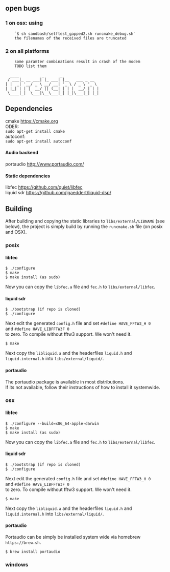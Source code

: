 ## open bugs
### 1  on osx: using 
        `$ sh sandbash/selftest_gapped2.sh runcmake_debug.sh` 
        the filenames of the received files are truncated
### 2 on all platforms
        some paramter combinations result in crash of the modem
        TODO list them
    
```
  ____          _       _                
 / ___|_ __ ___| |_ ___| |__   ___ _ __  
| |  _| '__/ _ \ __/ __| '_ \ / _ \ '_ \ 
| |_| | | |  __/ || (__| | | |  __/ | | |
 \____|_|  \___|\__\___|_| |_|\___|_| |_|
```
## Dependencies
cmake           https://cmake.org  
ODER:  
```sudo apt-get install cmake```  
autoconf:  
```sudo apt-get install autoconf```
#### Audio backend
portaudio       http://www.portaudio.com/
#### Static dependencies
libfec          https://github.com/quiet/libfec  
liquid sdr      https://github.com/jgaeddert/liquid-dsp/  

## Building
After building and copying the static libraries to `libs/external/LIBNAME` (see below), 
the project is simply build by running the `runcmake.sh` file (on posix and OSX).

### posix
#### libfec
```
$ ./configure  
$ make
$ make install (as sudo)
```
Now you can copy the `libfec.a` file and `fec.h` to `libs/external/libfec`.
#### liquid sdr
```
$ ./bootstrap (if repo is cloned)
$ ./configure
```
Next edit the generated `config.h` file and set 
`#define HAVE_FFTW3_H 0`  
and 
`#define HAVE_LIBFFTW3F 0`  
to zero. To compile without fftw3 support. We won't need it.  
```
$ make 
```
Next copy the `libliquid.a` and the headerfiles `liquid.h` and `liquid.internal.h` into `libs/external/liquid/`.  
#### portaudio
The portaudio package is available in most distributions.  
If its not available, follow their instructions of how to install it systemwide. 

### osx
#### libfec
```
$ ./configure --build=x86_64-apple-darwin
$ make
$ make install (as sudo)
```
Now you can copy the `libfec.a` file and `fec.h` to `libs/external/libfec`.
#### liquid sdr
```
$ ./bootstrap (if repo is cloned)
$ ./configure
```
Next edit the generated `config.h` file and set 
`#define HAVE_FFTW3_H 0`  
and 
`#define HAVE_LIBFFTW3F 0`  
to zero. To compile without fftw3 support. We won't need it.  
```
$ make 
```
Next copy the `libliquid.a` and the headerfiles `liquid.h` and `liquid.internal.h` into `libs/external/liquid/`.  
#### portaudio
Portaudio can be simply be installed system wide via homebrew `https://brew.sh`.  
```
$ brew install portaudio
```

### windows
